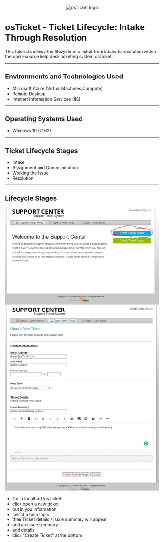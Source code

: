 <p align="center">
    <img src="https://i.imgur.com/Clzj7Xs.png" alt="osTicket logo"/>
</p>

# osTicket - Ticket Lifecycle: Intake Through Resolution

This tutorial outlines the lifecycle of a ticket from intake to resolution within the open-source help desk ticketing system osTicket.

---

## Environments and Technologies Used

- Microsoft Azure (Virtual Machines/Compute)
- Remote Desktop
- Internet Information Services (IIS)

---

## Operating Systems Used

- Windows 10 (21H2)

---

## Ticket Lifecycle Stages

- Intake
- Assignment and Communication
- Working the Issue
- Resolution

---

## Lifecycle Stages

![osTicket](./osTicket.jpeg)
![banking down](./bankingDown.jpeg)

- Go to localhost/osTicket
- click open a new ticket
- put in you information 
- select a help topic
- then Ticket details / Issue summary will appear 
- add an issue summary
- add details
- click "Create Ticket" at the bottom
